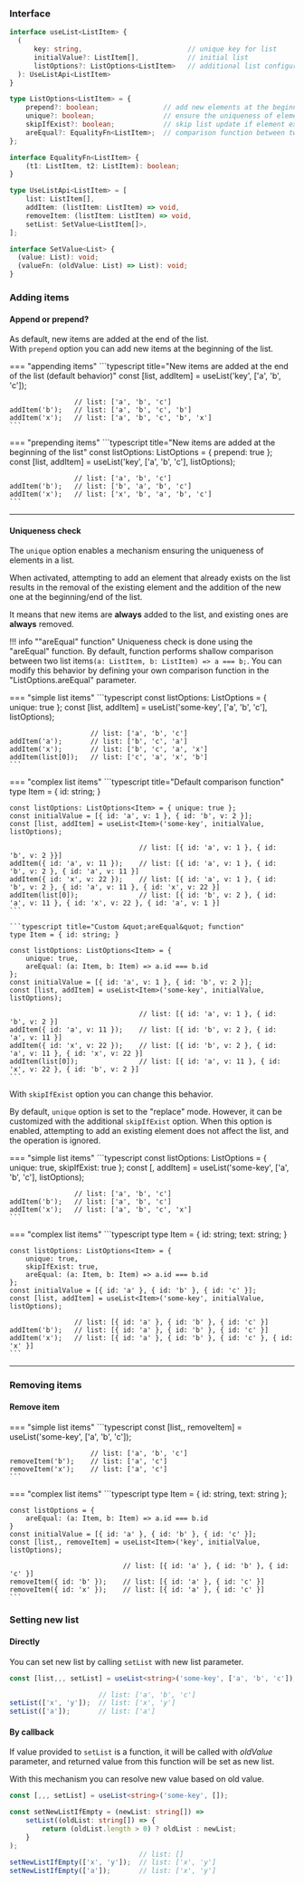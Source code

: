 
### Interface

```typescript title="Parameters"
interface useList<ListItem> {
  (
      key: string,                          // unique key for list
      initialValue?: ListItem[],            // initial list
      listOptions?: ListOptions<ListItem>   // additional list configuration
  ): UseListApi<ListItem>
}

type ListOptions<ListItem> = {
    prepend?: boolean;                // add new elements at the beginning of the list
    unique?: boolean;                 // ensure the uniqueness of elements in the list
    skipIfExist?: boolean;            // skip list update if element exists on the list (see "areEqual")
    areEqual?: EqualityFn<ListItem>;  // comparison function between two elements of the list
};

interface EqualityFn<ListItem> {
    (t1: ListItem, t2: ListItem): boolean;
}
```

```typescript title="Returned value"
type UseListApi<ListItem> = [
    list: ListItem[],
    addItem: (listItem: ListItem) => void,
    removeItem: (listItem: ListItem) => void,
    setList: SetValue<ListItem[]>,
];

interface SetValue<List> {
  (value: List): void;
  (valueFn: (oldValue: List) => List): void;
}
```

### Adding items

#### Append or prepend? 
As default, new items are added at the end of the list.<br/>
With `prepend` option you can add new items at the beginning of the list.


=== "appending items"
    ```typescript title="New items are added at the end of the list (default behavior)"
    const [list, addItem] = useList<string>('key', ['a', 'b', 'c']);
    
                    // list: ['a', 'b', 'c']
    addItem('b');   // list: ['a', 'b', 'c', 'b']
    addItem('x');   // list: ['a', 'b', 'c', 'b', 'x']
    ```
=== "prepending items"
    ```typescript title="New items are added at the beginning of the list"
    const listOptions: ListOptions<string> = { prepend: true };
    const [list, addItem] = useList<string>('key', ['a', 'b', 'c'], listOptions);
    
                    // list: ['a', 'b', 'c']
    addItem('b');   // list: ['b', 'a', 'b', 'c']
    addItem('x');   // list: ['x', 'b', 'a', 'b', 'c']
    ```

---
#### Uniqueness check
The `unique` option enables a mechanism ensuring the uniqueness of elements in a list.

When activated, attempting to add an element that already exists on the list results 
in the removal of the existing element and the addition of the new one at the beginning/end of the list.

It means that new items are **always** added to the list, and existing ones are **always** removed.

!!! info ""areEqual" function"
    Uniqueness check is done using the "areEqual" function. 
    By default, function performs shallow comparison between two list items`(a: ListItem, b: ListItem) => a === b;`.
    You can modify this behavior by defining your own comparison function in the "ListOptions.areEqual" parameter.

=== "simple list items"
    ```typescript
    const listOptions: ListOptions<string> = { unique: true };
    const [list, addItem] = useList<string>('some-key', ['a', 'b', 'c'], listOptions);
    
                        // list: ['a', 'b', 'c']
    addItem('a');       // list: ['b', 'c', 'a']
    addItem('x');       // list: ['b', 'c', 'a', 'x']
    addItem(list[0]);   // list: ['c', 'a', 'x', 'b']
    ```
=== "complex list items"
    ```typescript title="Default comparison function"
    type Item = { id: string; }

    const listOptions: ListOptions<Item> = { unique: true };
    const initialValue = [{ id: 'a', v: 1 }, { id: 'b', v: 2 }];
    const [list, addItem] = useList<Item>('some-key', initialValue, listOptions);

                                    // list: [{ id: 'a', v: 1 }, { id: 'b', v: 2 }}]
    addItem({ id: 'a', v: 11 });    // list: [{ id: 'a', v: 1 }, { id: 'b', v: 2 }, { id: 'a', v: 11 }]
    addItem({ id: 'x', v: 22 });    // list: [{ id: 'a', v: 1 }, { id: 'b', v: 2 }, { id: 'a', v: 11 }, { id: 'x', v: 22 }]
    addItem(list[0]);               // list: [{ id: 'b', v: 2 }, { id: 'a', v: 11 }, { id: 'x', v: 22 }, { id: 'a', v: 1 }]
    ```

    ```typescript title="Custom &quot;areEqual&quot; function"
    type Item = { id: string; }

    const listOptions: ListOptions<Item> = {
        unique: true,
        areEqual: (a: Item, b: Item) => a.id === b.id
    };
    const initialValue = [{ id: 'a', v: 1 }, { id: 'b', v: 2 }];
    const [list, addItem] = useList<Item>('some-key', initialValue, listOptions);

                                    // list: [{ id: 'a', v: 1 }, { id: 'b', v: 2 }]
    addItem({ id: 'a', v: 11 });    // list: [{ id: 'b', v: 2 }, { id: 'a', v: 11 }]
    addItem({ id: 'x', v: 22 });    // list: [{ id: 'b', v: 2 }, { id: 'a', v: 11 }, { id: 'x', v: 22 }]
    addItem(list[0]);               // list: [{ id: 'a', v: 11 }, { id: 'x', v: 22 }, { id: 'b', v: 2 }]
    ```
With `skipIfExist` option you can change this behavior.

By default, `unique` option is set to the "replace" mode. However, it can be customized with the
additional `skipIfExist` option. When this option is enabled, attempting to add an existing
element does not affect the list, and the operation is ignored.

=== "simple list items" 
    ```typescript
    const listOptions: ListOptions<string> = { unique: true, skipIfExist: true };
    const [, addItem] = useList<string>('some-key', ['a', 'b', 'c'], listOptions);

                    // list: ['a', 'b', 'c']
    addItem('b');   // list: ['a', 'b', 'c']
    addItem('x');   // list: ['a', 'b', 'c', 'x']    
    ```
=== "complex list items"
    ```typescript
    type Item = { id: string; text: string; }

    const listOptions: ListOptions<Item> = {
        unique: true,
        skipIfExist: true,
        areEqual: (a: Item, b: Item) => a.id === b.id
    };
    const initialValue = [{ id: 'a' }, { id: 'b' }, { id: 'c' }];
    const [list, addItem] = useList<Item>('some-key', initialValue, listOptions);

                    // list: [{ id: 'a' }, { id: 'b' }, { id: 'c' }]
    addItem('b');   // list: [{ id: 'a' }, { id: 'b' }, { id: 'c' }]
    addItem('x');   // list: [{ id: 'a' }, { id: 'b' }, { id: 'c' }, { id: 'x' }]
    ```

---
### Removing items
#### Remove item

=== "simple list items"
    ```typescript
    const [list,, removeItem] = useList<string>('some-key', ['a', 'b', 'c']);
    
                        // list: ['a', 'b', 'c']
    removeItem('b');    // list: ['a', 'c']
    removeItem('x');    // list: ['a', 'c']  
    ```
=== "complex list items"
    ```typescript
    type Item = { id: string, text: string };
    
    const listOptions = {
        areEqual: (a: Item, b: Item) => a.id === b.id
    }
    const initialValue = [{ id: 'a' }, { id: 'b' }, { id: 'c' }];
    const [list,, removeItem] = useList<Item>('key', initialValue, listOptions);
    
                                // list: [{ id: 'a' }, { id: 'b' }, { id: 'c' }]
    removeItem({ id: 'b' });    // list: [{ id: 'a' }, { id: 'c' }]
    removeItem({ id: 'x' });    // list: [{ id: 'a' }, { id: 'c' }]
    ```

### Setting new list
#### Directly
You can set new list by calling `setList` with new list parameter.
```typescript
const [list,,, setList] = useList<string>('some-key', ['a', 'b', 'c']);

                      // list: ['a', 'b', 'c']
setList(['x', 'y']);  // list: ['x', 'y']
setList(['a']);       // list: ['a']
```
#### By callback
If value provided to `setList` is a function, it will be called with _oldValue_ parameter, 
and returned value from this function will be set as new list. 

With this mechanism you can resolve new value based on old value.
```typescript
const [,,, setList] = useList<string>('some-key', []);

const setNewListIfEmpty = (newList: string[]) => 
    setList((oldList: string[]) => {
        return (oldList.length > 0) ? oldList : newList;
    }
);
                                // list: []
setNewListIfEmpty(['x', 'y']);  // list: ['x', 'y']
setNewListIfEmpty(['a']);       // list: ['x', 'y']
```

